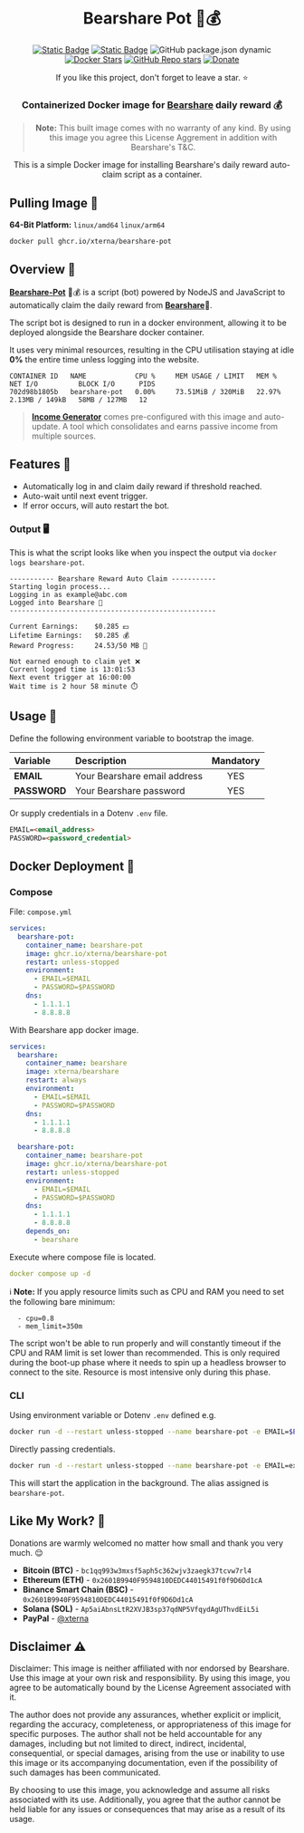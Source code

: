<h1 align="center">
Bearshare Pot 🐻💰
</h1>

<div align="center">

[![Static Badge](https://img.shields.io/badge/GitHub-blue?style=flat&logo=github)](https://github.com/XternA/bearshare-reward)
[![Static Badge](https://img.shields.io/badge/License-purple?style=flat&logo=github)](https://github.com/XternA/bearshare-reward?tab=License-1-ov-file)
![GitHub package.json dynamic](https://img.shields.io/github/package-json/version/XternA/bearshare-reward?style=flat&logo=opencontainersinitiative&label=Image%20Tag&color=red)
[![Docker Stars](https://img.shields.io/docker/stars/xterna/bearshare-pot?logo=docker&label=Docker%20Stars)](https://hub.docker.com/r/xterna/bearshare-pot)
[![GitHub Repo stars](https://img.shields.io/github/stars/XternA/bearshare-reward?style=flat&logo=github&label=Stars&color=orange)](https://github.com/XternA/bearshare-reward)
[![Donate](https://img.shields.io/badge/Donate-PayPal-blue.svg?style=flat&logo=paypal)](https://www.paypal.com/donate/?hosted_button_id=32DCQ65QM5FNE)

If you like this project, don't forget to leave a star. ⭐

### Containerized Docker image for [Bearshare](https://bit.ly/4g7PmCs) daily reward 💰

>**Note:** This built image comes with no warranty of any kind. By using this image you agree this License Aggrement in addition with Bearshare's T&C.

This is a simple Docker image for installing Bearshare's daily reward auto-claim script as a container.

</div>

## Pulling Image 🐋
**64-Bit Platform:** `linux/amd64` `linux/arm64`
```sh
docker pull ghcr.io/xterna/bearshare-pot
```

## Overview 🐻
[**Bearshare-Pot**](https://bit.ly/4g7PmCs) 🐻💰 is a script (bot) powered by NodeJS and JavaScript to automatically claim the daily reward from [**Bearshare**](https://bit.ly/4g7PmCs)🐻.

The script bot is designed to run in a docker environment, allowing it to be deployed alongside the Bearshare docker container.

It uses very minimal resources, resulting in the CPU utilisation staying at idle **0%** the entire time unless logging into the website.
```
CONTAINER ID   NAME            CPU %     MEM USAGE / LIMIT   MEM %     NET I/O          BLOCK I/O      PIDS
702d98b1805b   bearshare-pot   0.00%     73.51MiB / 320MiB   22.97%    2.13MB / 149kB   58MB / 127MB   12
```

> [**Income Generator**](https://github.com/XternA/income-generator) comes pre-configured with this image and auto-update. A tool which consolidates and earns passive income from multiple sources.

## Features 🚀
- Automatically log in and claim daily reward if threshold reached.
- Auto-wait until next event trigger.
- If error occurs, will auto restart the bot.

### Output 🖥️
This is what the script looks like when you inspect the output via `docker logs bearshare-pot`.
```
----------- Bearshare Reward Auto Claim -----------
Starting login process...
Logging in as example@abc.com
Logged into Bearshare 🐻
---------------------------------------------------

Current Earnings:    $0.285 💵
Lifetime Earnings:   $0.285 💰
Reward Progress:     24.53/50 MB 🐻

Not earned enough to claim yet ❌
Current logged time is 13:01:53
Next event trigger at 16:00:00
Wait time is 2 hour 58 minute ⏱️
```

## Usage 📃
Define the following environment variable to bootstrap the image.

| Variable | Description | Mandatory |
| :--- | :--- | :---: |
| **EMAIL**     | Your Bearshare email address    | YES |
| **PASSWORD**  | Your Bearshare password         | YES |

Or supply credentials in a Dotenv `.env` file.
```markdown
EMAIL=<email_address>
PASSWORD=<password_credential>
```

## Docker Deployment 🐋
### Compose
File: `compose.yml`
```yaml
services:
  bearshare-pot:
    container_name: bearshare-pot
    image: ghcr.io/xterna/bearshare-pot
    restart: unless-stopped
    environment:
      - EMAIL=$EMAIL
      - PASSWORD=$PASSWORD
    dns:
      - 1.1.1.1
      - 8.8.8.8
```

With Bearshare app docker image.
```yaml
services:
  bearshare:
    container_name: bearshare
    image: xterna/bearshare
    restart: always
    environment:
      - EMAIL=$EMAIL
      - PASSWORD=$PASSWORD
    dns:
      - 1.1.1.1
      - 8.8.8.8

  bearshare-pot:
    container_name: bearshare-pot
    image: ghcr.io/xterna/bearshare-pot
    restart: unless-stopped
    environment:
      - EMAIL=$EMAIL
      - PASSWORD=$PASSWORD
    dns:
      - 1.1.1.1
      - 8.8.8.8
    depends_on:
      - bearshare
```

Execute where compose file is located.
```yaml
docker compose up -d
```

ℹ️ **Note:** If you apply resource limits such as CPU and RAM you need to set the following bare minimum:
```
  - cpu=0.8
  - mem_limit=350m
```
The script won't be able to run properly and will constantly timeout if the CPU and RAM limit is set lower than recommended. This is only required during the boot-up phase where it needs to spin up a headless browser to connect to the site. Resource is most intensive only during this phase.

### CLI
Using environment variable or Dotenv `.env` defined e.g.
```sh
docker run -d --restart unless-stopped --name bearshare-pot -e EMAIL=$EMAIL -e PASSWORD=$PASSWORD ghcr.io/xterna/bearshare-pot
```

Directly passing credentials.
```sh
docker run -d --restart unless-stopped --name bearshare-pot -e EMAIL=example@abc.com -e PASSWORD=pass123 ghcr.io/xterna/bearshare-pot
```
This will start the application in the background. The alias assigned is `bearshare-pot`.

## Like My Work? 🫶
Donations are warmly welcomed no matter how small and thank you very much. 😌
- **Bitcoin (BTC)** - `bc1qq993w3mxsf5aph5c362wjv3zaegk37tcvw7rl4`
- **Ethereum (ETH)** - `0x2601B9940F9594810DEDC44015491f0f9D6Dd1cA`
- **Binance Smart Chain (BSC)** - `0x2601B9940F9594810DEDC44015491f0f9D6Dd1cA`
- **Solana (SOL)** - `Ap5aiAbnsLtR2XVJB3sp37qdNP5VfqydAgUThvdEiL5i`
- **PayPal** - [@xterna](https://paypal.me/xterna)

## Disclaimer ⚠️
Disclaimer: This image is neither affiliated with nor endorsed by Bearshare. Use this image at your own risk and responsibility. By using this image, you agree to be automatically bound by the License Agreement associated with it.

The author does not provide any assurances, whether explicit or implicit, regarding the accuracy, completeness, or appropriateness of this image for specific purposes. The author shall not be held accountable for any damages, including but not limited to direct, indirect, incidental, consequential, or special damages, arising from the use or inability to use this image or its accompanying documentation, even if the possibility of such damages has been communicated.

By choosing to use this image, you acknowledge and assume all risks associated with its use. Additionally, you agree that the author cannot be held liable for any issues or consequences that may arise as a result of its usage.
